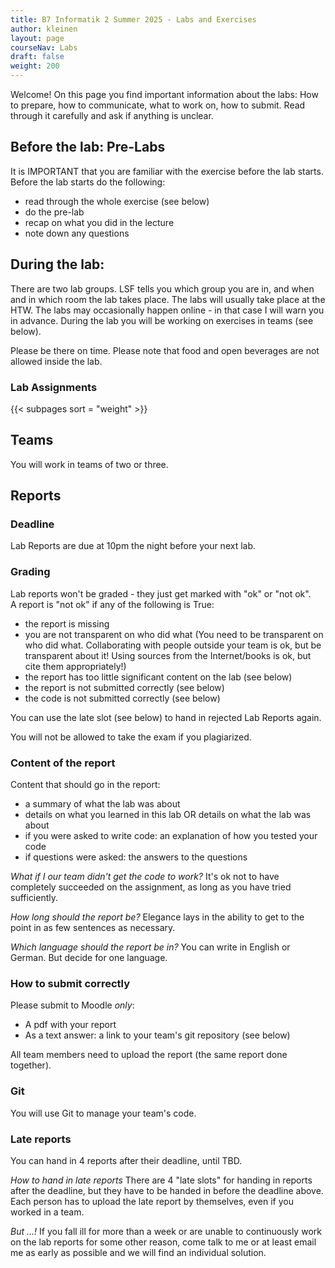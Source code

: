 ```yaml
---
title: B7 Informatik 2 Summer 2025 - Labs and Exercises
author: kleinen
layout: page
courseNav: Labs
draft: false
weight: 200
---
```


Welcome! On this page you find important information about the labs: How to prepare, how to communicate, what to work on, how to submit. Read through it carefully and ask if anything is unclear.

## Before the lab: Pre-Labs
It is IMPORTANT that you are familiar with the exercise before the lab starts. Before the lab starts do the following:
* read through the whole exercise (see below)
* do the pre-lab
* recap on what you did in the lecture
* note down any questions

## During the lab:
There are two lab groups. LSF tells you which group you are in, and when and in which room the lab takes place. The labs will usually take place at the HTW. The labs may occasionally happen online - in that case I will warn you in advance. During the lab you will be working on exercises in teams (see below).

Please be there on time. Please note that food and open beverages are not allowed inside the lab.

### Lab Assignments

{{< subpages sort = "weight" >}}

## Teams
You will work in teams of two or three. 

## Reports
### Deadline
Lab Reports are due at 10pm the night before your next lab.

### Grading
Lab reports won't be graded - they just get marked with "ok" or "not ok".  
A report is "not ok" if any of the following is True:
* the report is missing
* you are not transparent on who did what (You need to be transparent on who did what. Collaborating with people outside your team is ok,
but be transparent about it! Using sources from the Internet/books is ok, but cite them appropriately!)
* the report has too little significant content on the lab (see below)
* the report is not submitted correctly (see below)
* the code is not submitted correctly (see below)

You can use the late slot (see below) to hand in rejected Lab Reports again.

You will not be allowed to take the exam if you plagiarized.

### Content of the report
Content that should go in the report:
* a summary of what the lab was about
* details on what you learned in this lab OR details on what the lab was about
* if you were asked to write code: an explanation of how you tested your code
* if questions were asked: the answers to the questions

*What if I our team didn't get the code to work?*
It's ok not to have completely succeeded on the assignment, as long as you have tried sufficiently.

*How long should the report be?*
Elegance lays in the ability to get to the point in as few sentences as necessary.

*Which language should the report be in?*
You can write in English or German. But decide for one language.

### How to submit correctly
Please submit to Moodle *only*:
* A pdf with your report
* As a text answer: a link to your team's git repository (see below)

All team members need to upload the report (the same report done together).

### Git
You will use Git to manage your team's code. 

### Late reports
You can hand in 4 reports after their deadline, until TBD.

*How to hand in late reports*
There are 4 "late slots" for handing in reports after the deadline, but they have to be handed in before the deadline above. Each person has to upload the late report by themselves, even if you worked in a team.

*But ...!*
If you fall ill for more than a week or are unable to continuously work on
the lab reports for some other reason, come talk to me or at least email me as
early as possible and we will find an individual solution.

<!--
## Quizzes
There might be short quizzes on Moodle where you can test your knowledge.
They will be published when the lab starts and be closed after a certain amount of time.
Whether doing them will gain you any additional benefits is tbd.

## Review and Presentations of Lab Reports in the following Lab

There are a couple of important changes for the labs compared to Info1:

You are required to be able to present and explain your work **in the following lab** ("review"). How this is done will change from lab to lab, depending on the topic of the lab: one of you might be randomly chosen to present the work, I might talk to each or some of you individually, or it might even be a little quizz in moodle which should be easy to solve if you did the lab exercise.

If you happen to be drawn for presentation and refuse to present the report
(e.g. because you don't have the slightest idea what your group mates
have written or you just feel too shy that day) or are not present yourself,
you are required to present the report to me in person during my next office hours.

Apart from that, it's ok not to have completely succeeded on the assignment, as long as
you have tried sufficiently.

If I find out that you most probably didn't work on the lab yourself, or the
lab report has too little significant content regarding the assignment,
I might decide to reject the report.

Note that this is a (possibly) different thing than plagiarism.
Plagiarism - copying the work of others - is considered cheating and will
lead to failing the whole course.

If you become ill with the usual cold, plan to use up one of the late slots.
If you're having trouble keeping up for longer than a week, come talk to me
or send me an email and we'll figure something out.

{{% link title ="Last semesters, I found it necessary to clarify some more things about the reports." link = "{{ site.BaseURL }}/studies/grading/guideline" %}}

-->
